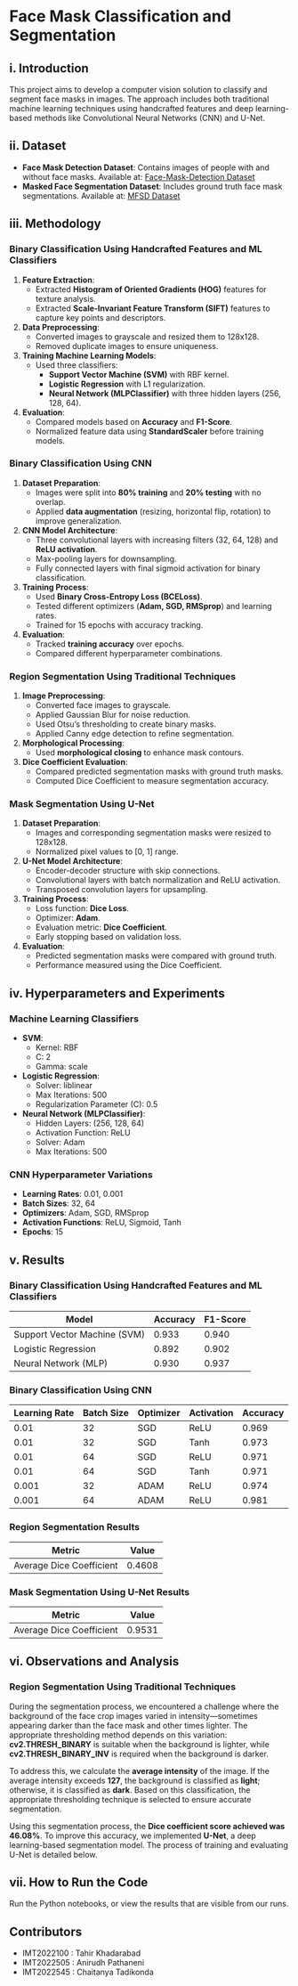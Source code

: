 # Face Mask Classification and Segmentation

## i. Introduction
This project aims to develop a computer vision solution to classify and segment face masks in images. The approach includes both traditional machine learning techniques using handcrafted features and deep learning-based methods like Convolutional Neural Networks (CNN) and U-Net.

## ii. Dataset
- **Face Mask Detection Dataset**: Contains images of people with and without face masks. Available at: [Face-Mask-Detection Dataset](https://github.com/chandrikadeb7/Face-Mask-Detection/tree/master/dataset)
- **Masked Face Segmentation Dataset**: Includes ground truth face mask segmentations. Available at: [MFSD Dataset](https://github.com/sadjadrz/MFSD)

## iii. Methodology
### Binary Classification Using Handcrafted Features and ML Classifiers
1. **Feature Extraction**:
   - Extracted **Histogram of Oriented Gradients (HOG)** features for texture analysis.
   - Extracted **Scale-Invariant Feature Transform (SIFT)** features to capture key points and descriptors.
2. **Data Preprocessing**:
   - Converted images to grayscale and resized them to 128x128.
   - Removed duplicate images to ensure uniqueness.
3. **Training Machine Learning Models**:
   - Used three classifiers:
     - **Support Vector Machine (SVM)** with RBF kernel.
     - **Logistic Regression** with L1 regularization.
     - **Neural Network (MLPClassifier)** with three hidden layers (256, 128, 64).
4. **Evaluation**:
   - Compared models based on **Accuracy** and **F1-Score**.
   - Normalized feature data using **StandardScaler** before training models.

### Binary Classification Using CNN
1. **Dataset Preparation**:
   - Images were split into **80% training** and **20% testing** with no overlap.
   - Applied **data augmentation** (resizing, horizontal flip, rotation) to improve generalization.
2. **CNN Model Architecture**:
   - Three convolutional layers with increasing filters (32, 64, 128) and **ReLU activation**.
   - Max-pooling layers for downsampling.
   - Fully connected layers with final sigmoid activation for binary classification.
3. **Training Process**:
   - Used **Binary Cross-Entropy Loss (BCELoss)**.
   - Tested different optimizers (**Adam, SGD, RMSprop**) and learning rates.
   - Trained for 15 epochs with accuracy tracking.
4. **Evaluation**:
   - Tracked **training accuracy** over epochs.
   - Compared different hyperparameter combinations.

### Region Segmentation Using Traditional Techniques
1. **Image Preprocessing**:
   - Converted face images to grayscale.
   - Applied Gaussian Blur for noise reduction.
   - Used Otsu’s thresholding to create binary masks.
   - Applied Canny edge detection to refine segmentation.
2. **Morphological Processing**:
   - Used **morphological closing** to enhance mask contours.
3. **Dice Coefficient Evaluation**:
   - Compared predicted segmentation masks with ground truth masks.
   - Computed Dice Coefficient to measure segmentation accuracy.

### Mask Segmentation Using U-Net
1. **Dataset Preparation**:
   - Images and corresponding segmentation masks were resized to 128x128.
   - Normalized pixel values to [0, 1] range.
2. **U-Net Model Architecture**:
   - Encoder-decoder structure with skip connections.
   - Convolutional layers with batch normalization and ReLU activation.
   - Transposed convolution layers for upsampling.
3. **Training Process**:
   - Loss function: **Dice Loss**.
   - Optimizer: **Adam**.
   - Evaluation metric: **Dice Coefficient**.
   - Early stopping based on validation loss.
4. **Evaluation**:
   - Predicted segmentation masks were compared with ground truth.
   - Performance measured using the Dice Coefficient.

## iv. Hyperparameters and Experiments
### Machine Learning Classifiers
- **SVM**:
  - Kernel: RBF
  - C: 2
  - Gamma: scale
- **Logistic Regression**:
  - Solver: liblinear
  - Max Iterations: 500
  - Regularization Parameter (C): 0.5
- **Neural Network (MLPClassifier)**:
  - Hidden Layers: (256, 128, 64)
  - Activation Function: ReLU
  - Solver: Adam
  - Max Iterations: 500

### CNN Hyperparameter Variations
- **Learning Rates**: 0.01, 0.001
- **Batch Sizes**: 32, 64
- **Optimizers**: Adam, SGD, RMSprop
- **Activation Functions**: ReLU, Sigmoid, Tanh
- **Epochs**: 15

## v. Results
### Binary Classification Using Handcrafted Features and ML Classifiers
| Model                 | Accuracy | F1-Score |
|-----------------------|----------|----------|
| Support Vector Machine (SVM) | 0.933      | 0.940      |
| Logistic Regression  | 0.892      | 0.902      |
| Neural Network (MLP) | 0.930      | 0.937      |

### Binary Classification Using CNN
| Learning Rate | Batch Size | Optimizer | Activation | Accuracy |
|--------------|------------|-----------|------------|----------|
| 0.01        | 32         | SGD      | ReLU       | 0.969      |
| 0.01       | 32          | SGD      | Tanh       | 0.973      |
| 0.01       | 64          | SGD      | ReLU       | 0.971      |
| 0.01       | 64          | SGD      | Tanh       | 0.971      |
| 0.001      | 32          | ADAM      | ReLU       | 0.974      |
| 0.001      | 64          | ADAM      | ReLU       | 0.981      |


### Region Segmentation Results
| Metric | Value |
|--------|-------|
| Average Dice Coefficient | 0.4608 |

### Mask Segmentation Using U-Net Results
| Metric | Value |
|--------|-------|
| Average Dice Coefficient | 0.9531 |

## vi. Observations and Analysis

### Region Segmentation Using Traditional Techniques
During the segmentation process, we encountered a challenge where the background of the face crop images varied in intensity—sometimes appearing darker than the face mask and other times lighter. The appropriate thresholding method depends on this variation: **cv2.THRESH_BINARY** is suitable when the background is lighter, while **cv2.THRESH_BINARY_INV** is required when the background is darker. 

To address this, we calculate the **average intensity** of the image. If the average intensity exceeds **127**, the background is classified as **light**; otherwise, it is classified as **dark**. Based on this classification, the appropriate thresholding technique is selected to ensure accurate segmentation.

Using this segmentation process, the **Dice coefficient score achieved was 46.08%**. To improve this accuracy, we implemented **U-Net**, a deep learning-based segmentation model. The process of training and evaluating U-Net is detailed below.

## vii. How to Run the Code
Run the Python notebooks, or view the results that are visible from our runs.

## Contributors
- IMT2022100 : Tahir Khadarabad
- IMT2022505 : Anirudh Pathaneni
- IMT2022545 : Chaitanya Tadikonda

